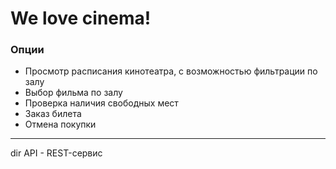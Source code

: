 # We love cinema!

### Опции

+ Просмотр расписания кинотеатра, с возможностью фильтрации по залу
+ Выбор фильма по залу
+ Проверка наличия свободных мест
+ Заказ билета
+ Отмена покупки

----------------------------
dir API - REST-сервис
